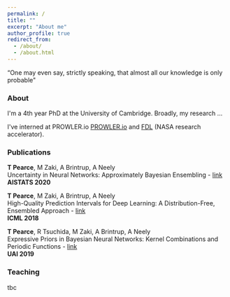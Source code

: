 ```yaml
---
permalink: /
title: ""
excerpt: "About me"
author_profile: true
redirect_from: 
  - /about/
  - /about.html
---
```


“One may even say, strictly speaking, that almost all our knowledge is only probable"

### About ###
I'm a 4th year PhD at the University of Cambridge. Broadly, my research ...

I've interned at PROWLER.io [PROWLER.io](https://www.prowler.io/) and [FDL](https://frontierdevelopmentlab.org/) (NASA research accelerator).

### Publications ###

__T Pearce__, M Zaki, A Brintrup, A Neely  
Uncertainty in Neural Networks: Approximately Bayesian Ensembling - [link](https://arxiv.org/abs/1810.05546)  
__AISTATS	2020__

__T Pearce__, M Zaki, A Brintrup, A Neely  
High-Quality Prediction Intervals for Deep Learning: A Distribution-Free, Ensembled Approach - [link](http://proceedings.mlr.press/v80/pearce18a.html)  
__ICML 2018__

__T Pearce__, R Tsuchida, M Zaki, A Brintrup, A Neely  
Expressive Priors in Bayesian Neural Networks: Kernel Combinations and Periodic Functions - [link](http://auai.org/uai2019/proceedings/papers/25.pdf)  
__UAI 2019__

### Teaching ###
tbc



